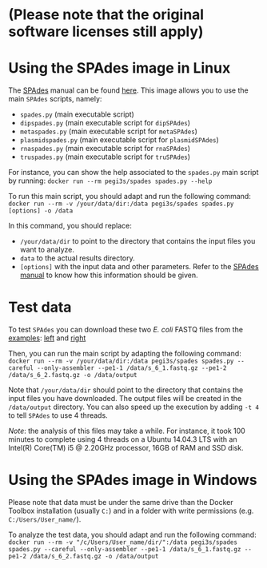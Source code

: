 # (Please note that the original software licenses still apply)

# Using the SPAdes image in Linux

The [SPAdes](http://cab.spbu.ru/software/spades/) manual can be found [here](http://spades.bioinf.spbau.ru/release3.11.1/manual.html). This image allows you to use the main `SPAdes` scripts, namely:
- `spades.py` (main executable script)
- `dipspades.py` (main executable script for `dipSPAdes`)
- `metaspades.py` (main executable script for `metaSPAdes`)
- `plasmidspades.py` (main executable script for `plasmidSPAdes`)
- `rnaspades.py` (main executable script for `rnaSPAdes`)
- `truspades.py` (main executable script for `truSPAdes`)

For instance, you can show the help associated to the `spades.py` main script by running: `docker run --rm pegi3s/spades spades.py --help`

To run this main script, you should adapt and run the following command: `docker run --rm -v /your/data/dir:/data pegi3s/spades spades.py [options] -o /data`

In this command, you should replace:
- `/your/data/dir` to point to the directory that contains the input files you want to analyze.
- `data` to the actual results directory.
- `[options]` with the input data and other parameters. Refer to the [SPAdes manual](http://spades.bioinf.spbau.ru/release3.11.1/manual.html#sec3.2) to know how this information should be given.

# Test data

To test `SPAdes` you can download these two *E. coli* FASTQ files from the [examples](http://cab.spbu.ru/software/spades/#examples): [left](http://spades.bioinf.spbau.ru/spades_test_datasets/ecoli_mc/s_6_1.fastq.gz) and [right](http://spades.bioinf.spbau.ru/spades_test_datasets/ecoli_mc/s_6_2.fastq.gz)

Then, you can run the main script by adapting the following command: `docker run --rm -v /your/data/dir:/data pegi3s/spades spades.py --careful --only-assembler --pe1-1 /data/s_6_1.fastq.gz --pe1-2 /data/s_6_2.fastq.gz -o /data/output`

Note that `/your/data/dir` should point to the directory that contains the input files you have downloaded. The output files will be created in the `/data/output` directory.  You can also speed up the execution by adding `-t 4` to tell `SPAdes` to use 4 threads.

*Note*: the analysis of this files may take a while. For instance, it took 100 minutes to complete using 4 threads on a Ubuntu 14.04.3 LTS with an Intel(R) Core(TM) i5 @ 2.20GHz processor, 16GB of RAM and SSD disk.

# Using the SPAdes image in Windows

Please note that data must be under the same drive than the Docker Toolbox installation (usually `C:`) and in a folder with write permissions (e.g. `C:/Users/User_name/`).

To analyze the test data, you should adapt and run the following command: `docker run --rm -v "/c/Users/User_name/dir/":/data pegi3s/spades spades.py --careful --only-assembler --pe1-1 /data/s_6_1.fastq.gz --pe1-2 /data/s_6_2.fastq.gz -o /data/output`
